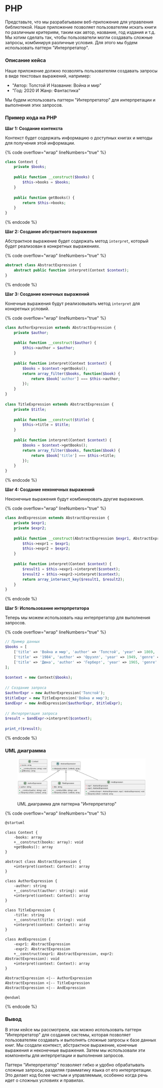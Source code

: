 # PHP

Представьте, что мы разрабатываем веб-приложение для управления библиотекой. Наше приложение позволяет пользователям искать книги по различным критериям, таким как автор, название, год издания и т.д. Мы хотим сделать так, чтобы пользователи могли создавать сложные запросы, комбинируя различные условия. Для этого мы будем использовать паттерн "Интерпретатор".

### **Описание кейса**

Наше приложение должно позволять пользователям создавать запросы в виде текстовых выражений, например:

* "Автор: Толстой И Название: Война и мир"
* "Год: 2020 И Жанр: Фантастика"

Мы будем использовать паттерн "Интерпретатор" для интерпретации и выполнения этих запросов.

### Пример кода на PHP

**Шаг 1: Создание контекста**

Контекст будет содержать информацию о доступных книгах и методы для получения этой информации.

{% code overflow="wrap" lineNumbers="true" %}
```php
class Context {
    private $books;

    public function __construct($books) {
        $this->books = $books;
    }

    public function getBooks() {
        return $this->books;
    }
}
```
{% endcode %}

**Шаг 2: Создание абстрактного выражения**

Абстрактное выражение будет содержать метод `interpret`, который будет реализован в конкретных выражениях.

{% code overflow="wrap" lineNumbers="true" %}
```php
abstract class AbstractExpression {
    abstract public function interpret(Context $context);
}
```
{% endcode %}

**Шаг 3: Создание конечных выражений**

Конечные выражения будут реализовывать метод `interpret` для конкретных условий.

{% code overflow="wrap" lineNumbers="true" %}
```php
class AuthorExpression extends AbstractExpression {
    private $author;

    public function __construct($author) {
        $this->author = $author;
    }

    public function interpret(Context $context) {
        $books = $context->getBooks();
        return array_filter($books, function($book) {
            return $book['author'] === $this->author;
        });
    }
}

class TitleExpression extends AbstractExpression {
    private $title;

    public function __construct($title) {
        $this->title = $title;
    }

    public function interpret(Context $context) {
        $books = $context->getBooks();
        return array_filter($books, function($book) {
            return $book['title'] === $this->title;
        });
    }
}
```
{% endcode %}

**Шаг 4: Создание неконечных выражений**

Неконечные выражения будут комбинировать другие выражения.

{% code overflow="wrap" lineNumbers="true" %}
```php
class AndExpression extends AbstractExpression {
    private $expr1;
    private $expr2;

    public function __construct(AbstractExpression $expr1, AbstractExpression $expr2) {
        $this->expr1 = $expr1;
        $this->expr2 = $expr2;
    }

    public function interpret(Context $context) {
        $result1 = $this->expr1->interpret($context);
        $result2 = $this->expr2->interpret($context);
        return array_intersect_key($result1, $result2);
    }
}
```
{% endcode %}

**Шаг 5: Использование интерпретатора**

Теперь мы можем использовать наш интерпретатор для выполнения запросов.

{% code overflow="wrap" lineNumbers="true" %}
```php
// Пример данных
$books = [
    ['title' => 'Война и мир', 'author' => 'Толстой', 'year' => 1869, 'genre' => 'Роман'],
    ['title' => '1984', 'author' => 'Оруэлл', 'year' => 1949, 'genre' => 'Фантастика'],
    ['title' => 'Дюна', 'author' => 'Герберт', 'year' => 1965, 'genre' => 'Фантастика'],
];

$context = new Context($books);

// Создание запроса
$authorExpr = new AuthorExpression('Толстой');
$titleExpr = new TitleExpression('Война и мир');
$andExpr = new AndExpression($authorExpr, $titleExpr);

// Интерпретация запроса
$result = $andExpr->interpret($context);

print_r($result);
```
{% endcode %}

### UML диаграмма

<figure><img src="../../../../../.gitbook/assets/image.png" alt=""><figcaption><p>UML диаграмма для паттерна "Интерпретатор"</p></figcaption></figure>

{% code overflow="wrap" lineNumbers="true" %}
```plantuml
@startuml

class Context {
    -books: array
    +__construct(books: array): void
    +getBooks(): array
}

abstract class AbstractExpression {
    +interpret(context: Context): array
}

class AuthorExpression {
    -author: string
    +__construct(author: string): void
    +interpret(context: Context): array
}

class TitleExpression {
    -title: string
    +__construct(title: string): void
    +interpret(context: Context): array
}

class AndExpression {
    -expr1: AbstractExpression
    -expr2: AbstractExpression
    +__construct(expr1: AbstractExpression, expr2: AbstractExpression): void
    +interpret(context: Context): array
}

AbstractExpression <|-- AuthorExpression
AbstractExpression <|-- TitleExpression
AbstractExpression <|-- AndExpression

@enduml
```
{% endcode %}

### Вывод

В этом кейсе мы рассмотрели, как можно использовать паттерн "Интерпретатор" для создания системы, которая позволяет пользователям создавать и выполнять сложные запросы к базе данных книг. Мы создали контекст, абстрактное выражение, конечные выражения и неконечные выражения. Затем мы использовали эти компоненты для интерпретации и выполнения запросов.

Паттерн "Интерпретатор" позволяет гибко и удобно обрабатывать сложные запросы, разделяя грамматику языка от его интерпретации. Это делает код более чистым и управляемым, особенно когда речь идет о сложных условиях и правилах.
